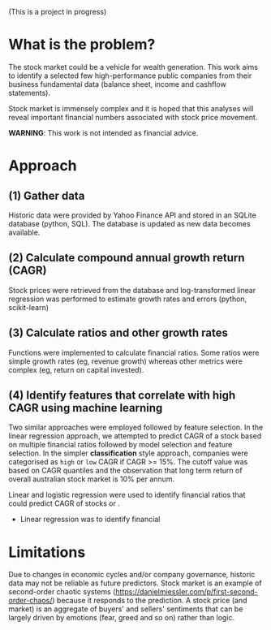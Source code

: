 (This is a project in progress)

# What is the problem?
The stock market could be a vehicle for wealth generation. This work aims to identify a selected few high-performance public companies from their business fundamental data (balance sheet, income and cashflow statements). 

Stock market is immensely complex and it is hoped that this analyses will reveal important financial numbers associated with stock price movement. 

**WARNING**: This work is not intended as financial advice. 

# Approach
## (1) Gather data
Historic data were provided by Yahoo Finance API and stored in an SQLite database (python, SQL). The database is updated as new data becomes available.

## (2) Calculate compound annual growth return (CAGR) 
Stock prices were retrieved from the database and log-transformed linear regression was performed to estimate growth rates and errors (python, scikit-learn)

## (3) Calculate ratios and other growth rates
Functions were implemented to calculate financial ratios. Some ratios were simple growth rates (eg, revenue growth) whereas other metrics were complex (eg, return on capital invested).

## (4) Identify features that correlate with high CAGR using machine learning
Two similar approaches were employed followed by feature selection. In the linear regression approach, we attempted to predict CAGR of a stock based on multiple financial ratios followed by model selection and feature selection. In the simpler **classification** style approach, companies were categorised as `high` or `low` CAGR if CAGR >= 15%. The cutoff value was based on CAGR quantiles and the observation that long term return of overall australian stock market is 10% per annum. 



Linear and logistic regression were used to identify financial ratios that could predict CAGR of stocks or .  

- Linear regression was to identify financial 

# Limitations
Due to changes in economic cycles and/or company governance, historic data may not be reliable as future predictors. Stock market is an example of second-order chaotic systems (https://danielmiessler.com/p/first-second-order-chaos/) because it responds to the prediction. A stock price (and market) is an aggregate of buyers' and sellers' sentiments that can be largely driven by emotions (fear, greed and so on) rather than logic.


